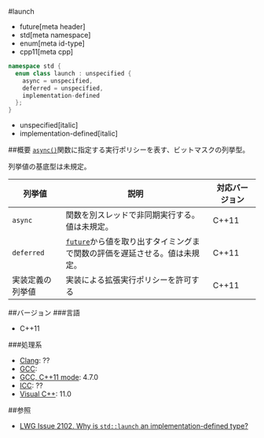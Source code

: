 #launch
* future[meta header]
* std[meta namespace]
* enum[meta id-type]
* cpp11[meta cpp]

```cpp
namespace std {
  enum class launch : unspecified {
    async = unspecified,
    deferred = unspecified,
    implementation-defined
  };
}
```
* unspecified[italic]
* implementation-defined[italic]

##概要
[`async()`](async.md)関数に指定する実行ポリシーを表す、ビットマスクの列挙型。

列挙値の基底型は未規定。


| 列挙値 | 説明 | 対応バージョン |
|--------|------|----------------|
| `async` | 関数を別スレッドで非同期実行する。値は未規定。 | C++11 |
| `deferred` | [`future`](future.md)から値を取り出すタイミングまで関数の評価を遅延させる。値は未規定。 | C++11 |
| 実装定義の列挙値 | 実装による拡張実行ポリシーを許可する | C++11 |


##バージョン
###言語
- C++11

###処理系
- [Clang](/implementation.md#clang): ??
- [GCC](/implementation.md#gcc): 
- [GCC, C++11 mode](/implementation.md#gcc): 4.7.0
- [ICC](/implementation.md#icc): ??
- [Visual C++](/implementation.md#visual_cpp): 11.0


##参照
- [LWG Issue 2102. Why is `std::launch` an implementation-defined type?](http://www.open-std.org/jtc1/sc22/wg21/docs/lwg-defects.html#2102)

